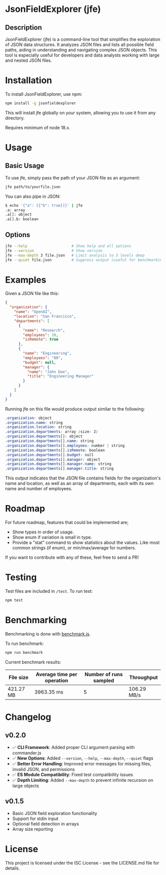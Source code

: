 # JsonFieldExplorer (jfe)

## Description

JsonFieldExplorer (jfe) is a command-line tool that simplifies the exploration of JSON data structures. It analyzes JSON files and lists all possible field paths, aiding in understanding and navigating complex JSON objects. This tool is especially useful for developers and data analysts working with large and nested JSON files.

# Installation

To install JsonFieldExplorer, use npm:

```bash
npm install -g jsonfieldexplorer
```

This will install jfe globally on your system, allowing you to use it from any directory.

Requires minimum of node 18.x.

# Usage

## Basic Usage

To use jfe, simply pass the path of your JSON file as an argument:

```bash
jfe path/to/yourfile.json
```

You can also pipe in JSON:

```bash
$ echo '{"a": [{"b": true}]}' | jfe
.a: array
.a[]: object
.a[].b: boolean
```

## Options

```bash
jfe --help                    # Show help and all options
jfe --version                 # Show version
jfe --max-depth 3 file.json   # Limit analysis to 3 levels deep
jfe --quiet file.json         # Suppress output (useful for benchmarking)
```

# Examples

Given a JSON file like this:

```json
{
  "organization": {
    "name": "OpenAI",
    "location": "San Francisco",
    "departments": [
      {
        "name": "Research",
        "employees": 10,
        "isRemote": true
      },
      {
        "name": "Engineering",
        "employees": "80",
        "budget": null,
        "manager": {
          "name": "John Doe",
          "title": "Engineering Manager"
        }
      }
    ]
  }
}
```

Running jfe on this file would produce output similar to the following:

```css
.organization: object
.organization.name: string
.organization.location: string
.organization.departments: array (size: 2)
.organization.departments[]: object
.organization.departments[].name: string
.organization.departments[].employees: number | string
.organization.departments[].isRemote: boolean
.organization.departments[].budget: null
.organization.departments[].manager: object
.organization.departments[].manager.name: string
.organization.departments[].manager.title: string
```

This output indicates that the JSON file contains fields for the organization's name and location, as well as an array of departments, each with its own name and number of employees.

# Roadmap

For future roadmap, features that could be implemented are;

- Show types in order of usage.
- Show enum if variation is small in type.
- Provide a "stat" command to show statistics about the values. Like most common strings (if enum), or min/max/average for numbers.

If you want to contribute with any of these, feel free to send a PR!

# Testing

Test files are included in `/test`. To run test:

```bash
npm test
```

# Benchmarking

Benchmarking is done with [benchmark.js](https://benchmarkjs.com/).

To run benchmark:

```bash
npm run benchmark
```

Current benchmark results:


| File size | Average time per operation | Number of runs sampled | Throughput |
| --------- | -------------------------- | ---------------------- | ---------- |
| 421.27 MB | 3963.35 ms                 | 5                      | 106.29 MB/s |


# Changelog

## v0.2.0
- ✅ **CLI Framework**: Added proper CLI argument parsing with commander.js
- ✅ **New Options**: Added `--version`, `--help`, `--max-depth`, `--quiet` flags
- ✅ **Better Error Handling**: Improved error messages for missing files, invalid JSON, and permissions
- ✅ **ES Module Compatibility**: Fixed test compatibility issues
- ✅ **Depth Limiting**: Added `--max-depth` to prevent infinite recursion on large objects

## v0.1.5
- Basic JSON field exploration functionality
- Support for stdin input
- Optional field detection in arrays
- Array size reporting

# License

This project is licensed under the ISC License - see the LICENSE.md file for details.
